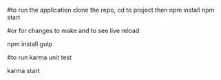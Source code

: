 #to run the application clone the repo, cd to project then
npm install
npm start

#or for changes to make and to see live reload

npm install
gulp

#to run karma unit test

karma start
